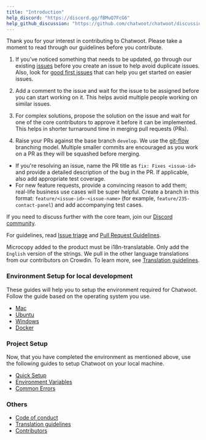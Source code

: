 ```yaml
---
title: "Introduction"
help_discord: "https://discord.gg/fBMuQ7FcG6"
help_github_discussion: "https://github.com/chatwoot/chatwoot/discussions/categories/contributors"
---
```


Thank you for your interest in contributing to Chatwoot. Please take a moment to read through our guidelines before you contribute.

1. If you've noticed something that needs to be updated, go through our existing [issues](https://github.com/chatwoot/chatwoot/issues) before you create an issue to help avoid duplicate issues.
Also, look for [good first issues](https://github.com/chatwoot/chatwoot/issues?q=is%3Aopen+is%3Aissue+label%3A%22Good+first+issue%22) that can help you get started on easier issues.

2. Add a comment to the issue and wait for the issue to be assigned before you can start working on it. This helps avoid multiple people working on similar issues.

3. For complex solutions, propose the solution on the issue and wait for one of the core contributors to approve it before it can be implemented. This helps in shorter turnaround time in merging pull requests (PRs).

4. Raise your PRs against the base branch `develop`. We use the [git-flow](https://nvie.com/posts/a-successful-git-branching-model/) branching model.
Multiple smaller commits are encouraged as you work on a PR as they will be squashed before merging.        
- If you're resolving an issue, name the PR title as `fix: Fixes <issue-id>` and provide a detailed description of the bug in the PR. If applicable, also add appropriate test coverage.
- For new feature requests, provide a convincing reason to add them; real-life business use cases will be super helpful. Create a branch in this format: `feature/<issue-id>-<issue-name>` (for example, `feature/235-contact-panel`) and add accompanying test cases.

If you need to discuss further with the core team, join our [Discord community](https://discord.gg/cJXdrwS).

For guidelines, read [Issue triage](/docs/handbook/engineering/issue-triage) and [Pull Request Guidelines](/docs/handbook/engineering/pr-guidelines).

Microcopy added to the product must be i18n-translatable. Only add the `English` version of the strings. We pull in the other language translations from our contributors on Crowdin. To learn more, see [Translation guidelines](https://www.chatwoot.com/docs/contributing-guide/translation-guidelines).

### Environment Setup for local development

These guides will help you to setup the environment required for Chatwoot. Follow the guide based on the operating system you use.

* [Mac](/docs/contributing-guide/environment-setup/mac-os)
* [Ubuntu](/docs/contributing-guide/environment-setup/ubuntu)
* [Windows](/docs/contributing-guide/environment-setup/windows)
* [Docker](/docs/contributing-guide/environment-setup/docker)

### Project Setup

Now, that you have completed the environment as mentioned above, use the following guides to setup Chatwoot on your local machine.

* [Quick Setup](/docs/contributing-guide/project-setup)
* [Environment Variables](/docs/contributing-guide/environment-variables)
* [Common Errors](/docs/contributing-guide/common-errors)


### Others

* [Code of conduct](/docs/contributing-guide/code-of-conduct)
* [Translation guidelines](/docs/contributing-guide/translation-guidelines)
* [Contributors](/docs/contributing-guide/contributors)
